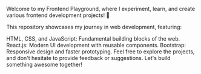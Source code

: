 Welcome to my Frontend Playground, where I experiment, learn, and create various frontend development projects! 🚀

This repository showcases my journey in web development, featuring:

HTML, CSS, and JavaScript: Fundamental building blocks of the web.
React.js: Modern UI development with reusable components.
Bootstrap: Responsive design and faster prototyping.
Feel free to explore the projects, and don't hesitate to provide feedback or suggestions. Let's build something awesome together!
